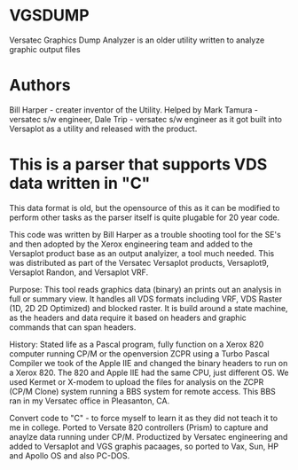 # VGSDUMP
Versatec Graphics Dump Analyzer is an older utility written to analyze graphic output files
# Authors
Bill Harper - creater inventor of the Utility. Helped by Mark Tamura - versatec s/w engineer, Dale Trip - versatec s/w engineer as it got built into Versaplot as a utility and released with the product. 
# This is a parser that supports VDS data written in "C"
This data format is old, but the opensource of this as it can be modified to perform other tasks
as the parser itself is quite plugable for 20 year code.

This code was written by Bill Harper as a trouble shooting tool for the SE's and then adopted by the Xerox
engineering team and added to the Versaplot product base as an output analyizer, a tool much needed.  This was distributed as part of the Versatec Versaplot products, Versaplot9, Versaplot Randon, and Versaplot VRF. 

Purpose:
This tool reads graphics data (binary) an prints out an analysis in full or summary view.  It handles all VDS formats including VRF, VDS Raster (1D, 2D 2D Optimized) and blocked raster.  It is build around a state machine, as the headers and data require it based on headers and graphic commands that can span headers.

History:
Stated life as a Pascal program, fully function on a Xerox 820 computer running CP/M or the openversion ZCPR using a Turbo Pascal Compiler we took of the Apple IIE and changed the binary headers to run on a Xerox 820. The 820 and Apple IIE had the same CPU, just different OS. We used Kermet or X-modem to upload the files for analysis on the ZCPR (CP/M Clone) system running a BBS system for remote access.  This BBS ran in my Versatec office in Pleasanton, CA.  

Convert code to "C" - to force myself to learn it as they did not teach it to me in college.
Ported to Versate 820 controllers (Prism) to capture and anaylze data running under CP/M. 
Productized by Versatec engineering and added to Versaplot and VGS graphis pacaages, so ported to Vax, Sun, HP and Apollo OS and also PC-DOS. 
